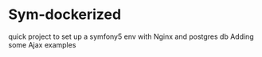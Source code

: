 # Sym-dockerized
quick project to set up a symfony5 env with Nginx and postgres db
Adding some Ajax examples

